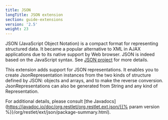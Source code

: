 ```yaml
---
title: JSON
longTitle: JSON extension
section: guide-extensions
version: '2.5'
weight: 23
---
```

JSON (JavaScript Object Notation) is a compact format for representing
structured data. It became a popular alternative to XML in AJAX
applications due to its native support by Web browser. JSON is indeed
based on the JavaScript syntax. See [JSON
project](http://www.json.org/)
for more details.

This extension adds support for JSON representations. It enables you to
create JsonRepresentation instances from the two kinds of structure
defined by JSON: objects and arrays, and to make the reverse conversion.
JsonRepresentations can also be generated from String and any kind of
Representation.

For additional details, please consult [the
Javadocs](https://javadoc.io/doc/org.restlet/org.restlet.ext.json/{{% param version %}}/org/restlet/ext/json/package-summary.html).
